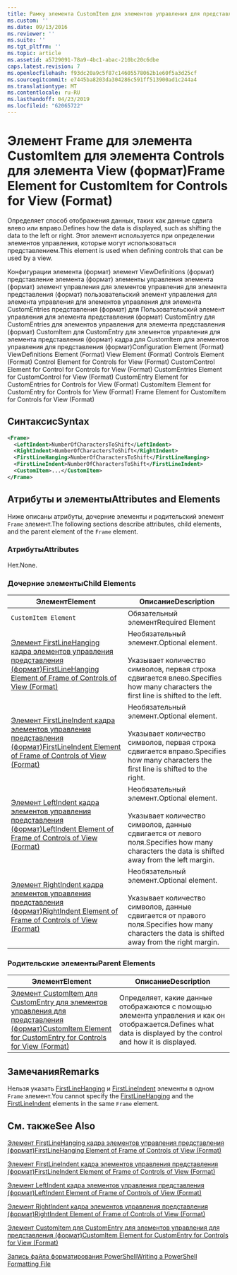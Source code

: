 ```yaml
---
title: Рамку элемента CustomItem для элементов управления для представления (формат) | Документация Майкрософт
ms.custom: ''
ms.date: 09/13/2016
ms.reviewer: ''
ms.suite: ''
ms.tgt_pltfrm: ''
ms.topic: article
ms.assetid: a5729091-78a9-4bc1-abac-210bc20c6dbe
caps.latest.revision: 7
ms.openlocfilehash: f93dc20a9c5f87c14605578062b1e60f5a3d25cf
ms.sourcegitcommit: e7445ba8203da304286c591ff513900ad1c244a4
ms.translationtype: MT
ms.contentlocale: ru-RU
ms.lasthandoff: 04/23/2019
ms.locfileid: "62065722"
---
```

# <a name="frame-element-for-customitem-for-controls-for-view-format"></a><span data-ttu-id="d97e6-102">Элемент Frame для элемента CustomItem для элемента Controls для элемента View (формат)</span><span class="sxs-lookup"><span data-stu-id="d97e6-102">Frame Element for CustomItem for Controls for View (Format)</span></span>

<span data-ttu-id="d97e6-103">Определяет способ отображения данных, таких как данные сдвига влево или вправо.</span><span class="sxs-lookup"><span data-stu-id="d97e6-103">Defines how the data is displayed, such as shifting the data to the left or right.</span></span> <span data-ttu-id="d97e6-104">Этот элемент используется при определении элементов управления, которые могут использоваться представлением.</span><span class="sxs-lookup"><span data-stu-id="d97e6-104">This element is used when defining controls that can be used by a view.</span></span>

<span data-ttu-id="d97e6-105">Конфигурации элемента (формат) элемент ViewDefinitions (формат) представление элемента (формат) элементы управления элемента (формат) элемент управления для элементов управления для элемента представления (формат) пользовательский элемент управления для элемента управления для элементов управления для элемента CustomEntries представления (формат) для Пользовательский элемент управления для элемента представления (формат) CustomEntry для CustomEntries для элементов управления для элемента представления (формат) CustomItem для CustomEntry для элементов управления для элемента представления (формат) кадра для CustomItem для элементов управления для представления (формат)</span><span class="sxs-lookup"><span data-stu-id="d97e6-105">Configuration Element (Format) ViewDefinitions Element (Format) View Element (Format) Controls Element (Format) Control Element for Controls for View (Format) CustomControl Element for Control for Controls for View (Format) CustomEntries Element for CustomControl for View (Format) CustomEntry Element for CustomEntries for Controls for View (Format) CustomItem Element for CustomEntry for Controls for View (Format) Frame Element for CustomItem for Controls for View (Format)</span></span>

## <a name="syntax"></a><span data-ttu-id="d97e6-106">Синтаксис</span><span class="sxs-lookup"><span data-stu-id="d97e6-106">Syntax</span></span>

```xml
<Frame>
  <LeftIndent>NumberOfCharactersToShift</LeftIndent>
  <RightIndent>NumberOfCharactersToShift</RightIndent>
  <FirstLineHanging>NumberOfCharactersToShift</FirstLineHanging>
  <FirstLineIndent>NumberOfCharactersToShift</FirstLineIndent>
  <CustomItem>...</CustomItem>
</Frame>
```

## <a name="attributes-and-elements"></a><span data-ttu-id="d97e6-107">Атрибуты и элементы</span><span class="sxs-lookup"><span data-stu-id="d97e6-107">Attributes and Elements</span></span>

<span data-ttu-id="d97e6-108">Ниже описаны атрибуты, дочерние элементы и родительский элемент `Frame` элемент.</span><span class="sxs-lookup"><span data-stu-id="d97e6-108">The following sections describe attributes, child elements, and the parent element of the `Frame` element.</span></span>

### <a name="attributes"></a><span data-ttu-id="d97e6-109">Атрибуты</span><span class="sxs-lookup"><span data-stu-id="d97e6-109">Attributes</span></span>

<span data-ttu-id="d97e6-110">Нет.</span><span class="sxs-lookup"><span data-stu-id="d97e6-110">None.</span></span>

### <a name="child-elements"></a><span data-ttu-id="d97e6-111">Дочерние элементы</span><span class="sxs-lookup"><span data-stu-id="d97e6-111">Child Elements</span></span>

|<span data-ttu-id="d97e6-112">Элемент</span><span class="sxs-lookup"><span data-stu-id="d97e6-112">Element</span></span>|<span data-ttu-id="d97e6-113">Описание</span><span class="sxs-lookup"><span data-stu-id="d97e6-113">Description</span></span>|
|-------------|-----------------|
|`CustomItem Element`|<span data-ttu-id="d97e6-114">Обязательный элемент</span><span class="sxs-lookup"><span data-stu-id="d97e6-114">Required Element</span></span>|
|[<span data-ttu-id="d97e6-115">Элемент FirstLineHanging кадра элементов управления представления (формат)</span><span class="sxs-lookup"><span data-stu-id="d97e6-115">FirstLineHanging Element of Frame of Controls of View (Format)</span></span>](./firstlinehanging-element-for-frame-for-controls-for-view-format.md)|<span data-ttu-id="d97e6-116">Необязательный элемент.</span><span class="sxs-lookup"><span data-stu-id="d97e6-116">Optional element.</span></span><br /><br /> <span data-ttu-id="d97e6-117">Указывает количество символов, первая строка сдвигается влево.</span><span class="sxs-lookup"><span data-stu-id="d97e6-117">Specifies how many characters the first line is shifted to the left.</span></span>|
|[<span data-ttu-id="d97e6-118">Элемент FirstLineIndent кадра элементов управления представления (формат)</span><span class="sxs-lookup"><span data-stu-id="d97e6-118">FirstLineIndent Element of Frame of Controls of View (Format)</span></span>](./firstlineindent-element-for-frame-for-controls-for-view-format.md)|<span data-ttu-id="d97e6-119">Необязательный элемент.</span><span class="sxs-lookup"><span data-stu-id="d97e6-119">Optional element.</span></span><br /><br /> <span data-ttu-id="d97e6-120">Указывает количество символов, первая строка сдвигается вправо.</span><span class="sxs-lookup"><span data-stu-id="d97e6-120">Specifies how many characters the first line is shifted to the right.</span></span>|
|[<span data-ttu-id="d97e6-121">Элемент LeftIndent кадра элементов управления представления (формат)</span><span class="sxs-lookup"><span data-stu-id="d97e6-121">LeftIndent Element of Frame of Controls of View (Format)</span></span>](./leftindent-element-for-frame-for-controls-for-view-format.md)|<span data-ttu-id="d97e6-122">Необязательный элемент.</span><span class="sxs-lookup"><span data-stu-id="d97e6-122">Optional element.</span></span><br /><br /> <span data-ttu-id="d97e6-123">Указывает количество символов, данные сдвигается от левого поля.</span><span class="sxs-lookup"><span data-stu-id="d97e6-123">Specifies how many characters the data is shifted away from the left margin.</span></span>|
|[<span data-ttu-id="d97e6-124">Элемент RightIndent кадра элементов управления представления (формат)</span><span class="sxs-lookup"><span data-stu-id="d97e6-124">RightIndent Element of Frame of Controls of View (Format)</span></span>](./rightindent-element-for-frame-for-controls-for-view-format.md)|<span data-ttu-id="d97e6-125">Необязательный элемент.</span><span class="sxs-lookup"><span data-stu-id="d97e6-125">Optional element.</span></span><br /><br /> <span data-ttu-id="d97e6-126">Указывает количество символов, данные сдвигается от правого поля.</span><span class="sxs-lookup"><span data-stu-id="d97e6-126">Specifies how many characters the data is shifted away from the right margin.</span></span>|

### <a name="parent-elements"></a><span data-ttu-id="d97e6-127">Родительские элементы</span><span class="sxs-lookup"><span data-stu-id="d97e6-127">Parent Elements</span></span>

|<span data-ttu-id="d97e6-128">Элемент</span><span class="sxs-lookup"><span data-stu-id="d97e6-128">Element</span></span>|<span data-ttu-id="d97e6-129">Описание</span><span class="sxs-lookup"><span data-stu-id="d97e6-129">Description</span></span>|
|-------------|-----------------|
|[<span data-ttu-id="d97e6-130">Элемент CustomItem для CustomEntry для элементов управления для представления (формат)</span><span class="sxs-lookup"><span data-stu-id="d97e6-130">CustomItem Element for CustomEntry for Controls for View (Format)</span></span>](./customitem-element-for-customentry-for-controls-for-view-format.md)|<span data-ttu-id="d97e6-131">Определяет, какие данные отображаются с помощью элемента управления и как он отображается.</span><span class="sxs-lookup"><span data-stu-id="d97e6-131">Defines what data is displayed by the control and how it is displayed.</span></span>|

## <a name="remarks"></a><span data-ttu-id="d97e6-132">Замечания</span><span class="sxs-lookup"><span data-stu-id="d97e6-132">Remarks</span></span>

<span data-ttu-id="d97e6-133">Нельзя указать [FirstLineHanging](./firstlinehanging-element-for-frame-for-controls-for-view-format.md) и [FirstLineIndent](./firstlineindent-element-for-frame-for-controls-for-view-format.md) элементы в одном `Frame` элемент.</span><span class="sxs-lookup"><span data-stu-id="d97e6-133">You cannot specify the [FirstLineHanging](./firstlinehanging-element-for-frame-for-controls-for-view-format.md) and the [FirstLineIndent](./firstlineindent-element-for-frame-for-controls-for-view-format.md) elements in the same `Frame` element.</span></span>

## <a name="see-also"></a><span data-ttu-id="d97e6-134">См. также</span><span class="sxs-lookup"><span data-stu-id="d97e6-134">See Also</span></span>

[<span data-ttu-id="d97e6-135">Элемент FirstLineHanging кадра элементов управления представления (формат)</span><span class="sxs-lookup"><span data-stu-id="d97e6-135">FirstLineHanging Element of Frame of Controls of View (Format)</span></span>](./firstlinehanging-element-for-frame-for-controls-for-view-format.md)

[<span data-ttu-id="d97e6-136">Элемент FirstLineIndent кадра элементов управления представления (формат)</span><span class="sxs-lookup"><span data-stu-id="d97e6-136">FirstLineIndent Element of Frame of Controls of View (Format)</span></span>](./firstlineindent-element-for-frame-for-controls-for-view-format.md)

[<span data-ttu-id="d97e6-137">Элемент LeftIndent кадра элементов управления представления (формат)</span><span class="sxs-lookup"><span data-stu-id="d97e6-137">LeftIndent Element of Frame of Controls of View (Format)</span></span>](./leftindent-element-for-frame-for-controls-for-view-format.md)

[<span data-ttu-id="d97e6-138">Элемент RightIndent кадра элементов управления представления (формат)</span><span class="sxs-lookup"><span data-stu-id="d97e6-138">RightIndent Element of Frame of Controls of View (Format)</span></span>](./rightindent-element-for-frame-for-controls-for-view-format.md)

[<span data-ttu-id="d97e6-139">Элемент CustomItem для CustomEntry для элементов управления для представления (формат)</span><span class="sxs-lookup"><span data-stu-id="d97e6-139">CustomItem Element for CustomEntry for Controls for View (Format)</span></span>](./customitem-element-for-customentry-for-controls-for-view-format.md)

[<span data-ttu-id="d97e6-140">Запись файла форматирования PowerShell</span><span class="sxs-lookup"><span data-stu-id="d97e6-140">Writing a PowerShell Formatting File</span></span>](./writing-a-powershell-formatting-file.md)
